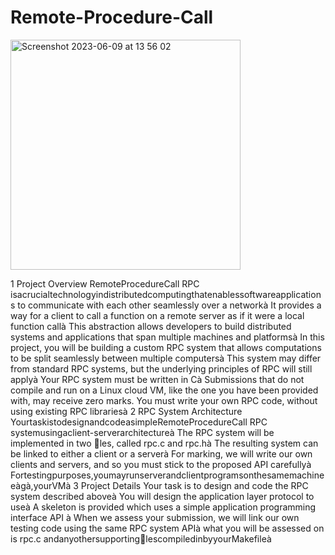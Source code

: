 # Remote-Procedure-Call

<img width="368" alt="Screenshot 2023-06-09 at 13 56 02" src="https://github.com/Hkfalkon/Remote-Procedure-Call/assets/74129398/3b1b6ba6-a45c-4e91-b12b-5123f8b62607">

1 Project Overview
RemoteProcedureCall RPC isacrucialtechnologyindistributedcomputingthatenablessoftwareapplications to communicate with each other seamlessly over a networkà It provides a way for a client to call a function on a remote server as if it were a local function callà This abstraction allows developers to build distributed systems and applications that span multiple machines and platformsà
In this project, you will be building a custom RPC system that allows computations to be split seamlessly between multiple computersà This system may differ from standard RPC systems, but the underlying principles of RPC will still applyà
Your RPC system must be written in Cà Submissions that do not compile and run on a Linux cloud VM, like the one you have been provided with, may receive zero marks. You must write your own RPC code, without using existing RPC librariesà
2 RPC System Architecture
YourtaskistodesignandcodeasimpleRemoteProcedureCall RPC systemusingaclient-serverarchitectureà The RPC system will be implemented in two les, called rpc.c and rpc.hà The resulting system can be linked to either a client or a serverà For marking, we will write our own clients and servers, and so you must stick to the proposed API carefullyà
Fortestingpurposes,youmayrunserverandclientprogramsonthesamemachine eàgà,yourVMà
3 Project Details
Your task is to design and code the RPC system described aboveà You will design the application layer protocol to useà A skeleton is provided which uses a simple application programming interface API à When we assess your submission, we will link our own testing code using the same RPC system APIà what you will be assessed on is rpc.c andanyothersupportinglescompiledinbyyourMakefileà
